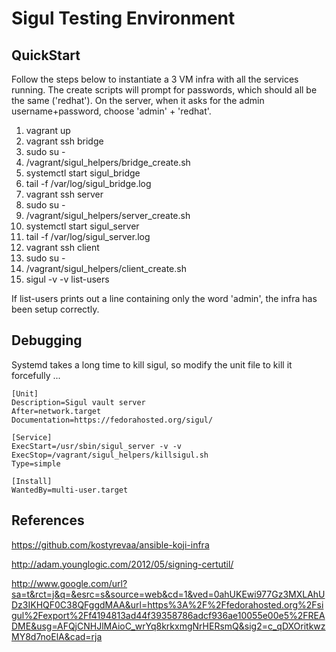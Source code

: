 # Sigul Testing Environment

## QuickStart

Follow the steps below to instantiate a 3 VM infra with all the services running. The create scripts will prompt for passwords, which should all be the same ('redhat'). On the server, when it asks for the admin username+password, choose 'admin' + 'redhat'.

1. vagrant up
2. vagrant ssh bridge
  1. sudo su - 
  2. /vagrant/sigul_helpers/bridge_create.sh
  3. systemctl start sigul_bridge
  4. tail -f /var/log/sigul_bridge.log
3. vagrant ssh server
  1. sudo su - 
  2. /vagrant/sigul_helpers/server_create.sh
  3. systemctl start sigul_server
  4. tail -f /var/log/sigul_server.log
3. vagrant ssh client
  1. sudo su - 
  2. /vagrant/sigul_helpers/client_create.sh
  3. sigul -v -v list-users

If list-users prints out a line containing only the word 'admin', the infra has been setup correctly.

## Debugging

Systemd takes a long time to kill sigul, so modify the unit file to kill it forcefully ...
````
[Unit]
Description=Sigul vault server
After=network.target
Documentation=https://fedorahosted.org/sigul/

[Service]
ExecStart=/usr/sbin/sigul_server -v -v
ExecStop=/vagrant/sigul_helpers/killsigul.sh
Type=simple

[Install]
WantedBy=multi-user.target
````

## References

https://github.com/kostyrevaa/ansible-koji-infra

http://adam.younglogic.com/2012/05/signing-certutil/

http://www.google.com/url?sa=t&rct=j&q=&esrc=s&source=web&cd=1&ved=0ahUKEwi977Gz3MXLAhUDz3IKHQF0C38QFggdMAA&url=https%3A%2F%2Ffedorahosted.org%2Fsigul%2Fexport%2Ff4194813ad44f39358786adcf936ae10055e00e5%2FREADME&usg=AFQjCNHJlMAioC_wrYq8krkxmgNrHERsmQ&sig2=c_qDXOritkwzMY8d7noElA&cad=rja
